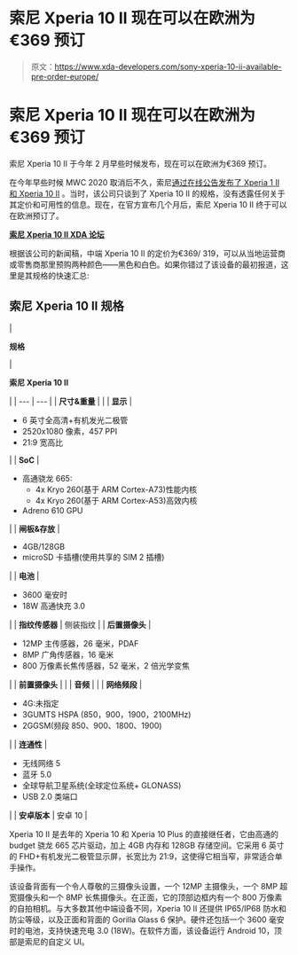 # 索尼 Xperia 10 II 现在可以在欧洲为€369 预订

> 原文：<https://www.xda-developers.com/sony-xperia-10-ii-available-pre-order-europe/>

# 索尼 Xperia 10 II 现在可以在欧洲为€369 预订

索尼 Xperia 10 II 于今年 2 月早些时候发布，现在可以在欧洲为€369 预订。

在今年早些时候 MWC 2020 取消后不久，索尼[通过在线公告发布了 Xperia 1 II 和 Xperia 10 II](https://www.xda-developers.com/sony-xperia-1-ii-xperia-10-ii-xperia-pro-announcement/) 。当时，该公司只谈到了 Xperia 10 II 的规格，没有透露任何关于其定价和可用性的信息。现在，在官方宣布几个月后，索尼 Xperia 10 II 终于可以在欧洲预订了。

**[索尼 Xperia 10 II XDA 论坛](https://forum.xda-developers.com/sony-xperia-10-ii)**

根据该公司的新闻稿，中端 Xperia 10 II 的定价为€369/ 319，可以从当地运营商或零售商那里预购两种颜色——黑色和白色。如果你错过了该设备的最初报道，这里是其规格的快速汇总:

## 索尼 Xperia 10 II 规格

| 

**规格**

 | 

**索尼 Xperia 10 II**

 |
| --- | --- |
| **尺寸&重量** |  |
| **显示** | 

*   6 英寸全高清+有机发光二极管
*   2520x1080 像素，457 PPI
*   21:9 宽高比

 |
| **SoC** | 

*   高通骁龙 665:
    *   4x Kryo 260(基于 ARM Cortex-A73)性能内核
    *   4x Kryo 260(基于 ARM Cortex-A53)高效内核
*   Adreno 610 GPU

 |
| **闸板&存放** | 

*   4GB/128GB
*   microSD 卡插槽(使用共享的 SIM 2 插槽)

 |
| **电池** | 

*   3600 毫安时
*   18W 高通快充 3.0

 |
| **指纹传感器** | 侧装指纹 |
| **后置摄像头** | 

*   12MP 主传感器，26 毫米，PDAF
*   8MP 广角传感器，16 毫米
*   800 万像素长焦传感器，52 毫米，2 倍光学变焦

 |
| **前置摄像头** |  |
| **音频** |  |
| **网络频段** | 

*   4G:未指定
*   3GUMTS HSPA (850，900，1900，2100MHz)
*   2GGSM(频段 850、900、1800、1900)

 |
| **连通性** | 

*   无线网络 5
*   蓝牙 5.0
*   全球导航卫星系统(全球定位系统+ GLONASS)
*   USB 2.0 类端口

 |
| **安卓版本** | 安卓 10 |

Xperia 10 II 是去年的 Xperia 10 和 Xperia 10 Plus 的直接继任者，它由高通的 budget 骁龙 665 芯片驱动，加上 4GB 内存和 128GB 存储空间。它采用 6 英寸的 FHD+有机发光二极管显示屏，长宽比为 21:9，这使得它相当窄，非常适合单手操作。

该设备背面有一个令人尊敬的三摄像头设置，一个 12MP 主摄像头，一个 8MP 超宽摄像头和一个 8MP 长焦摄像头。在正面，它的顶部边框内有一个 800 万像素的自拍相机。与大多数其他中端设备不同，Xperia 10 II 还提供 IP65/IP68 防水和防尘等级，以及正面和背面的 Gorilla Glass 6 保护。硬件还包括一个 3600 毫安时的电池，支持快速充电 3.0 (18W)。在软件方面，该设备运行 Android 10，顶部是索尼的自定义 UI。